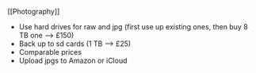 [[Photography]]

- Use hard drives for raw and jpg (first use up existing ones, then buy 8 TB one --> £150)
- Back up to sd cards (1 TB --> £25)
- Comparable prices
- Upload jpgs to Amazon or iCloud